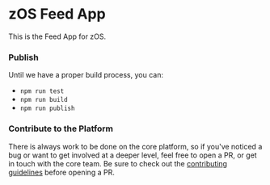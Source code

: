 # zOS Feed App

This is the Feed App for zOS.

### Publish
Until we have a proper build process, you can:
- `npm run test`
- `npm run build`
- `npm run publish`

### Contribute to the Platform
There is always work to be done on the core platform, so if you've noticed a bug or want to get involved at a deeper level, feel free to open a PR, or get in touch with the core team. Be sure to check out the [contributing guidelines](CONTRIBUTING.md) before opening a PR.

